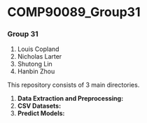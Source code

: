 # COMP90089_Group31

### Group 31
1. Louis Copland
2. Nicholas Larter
3. Shutong Lin
4. Hanbin Zhou

This repository consists of 3 main directories.

1. **Data Extraction and Preprocessing:** 
2. **CSV Datasets:**
3. **Predict Models:** 
